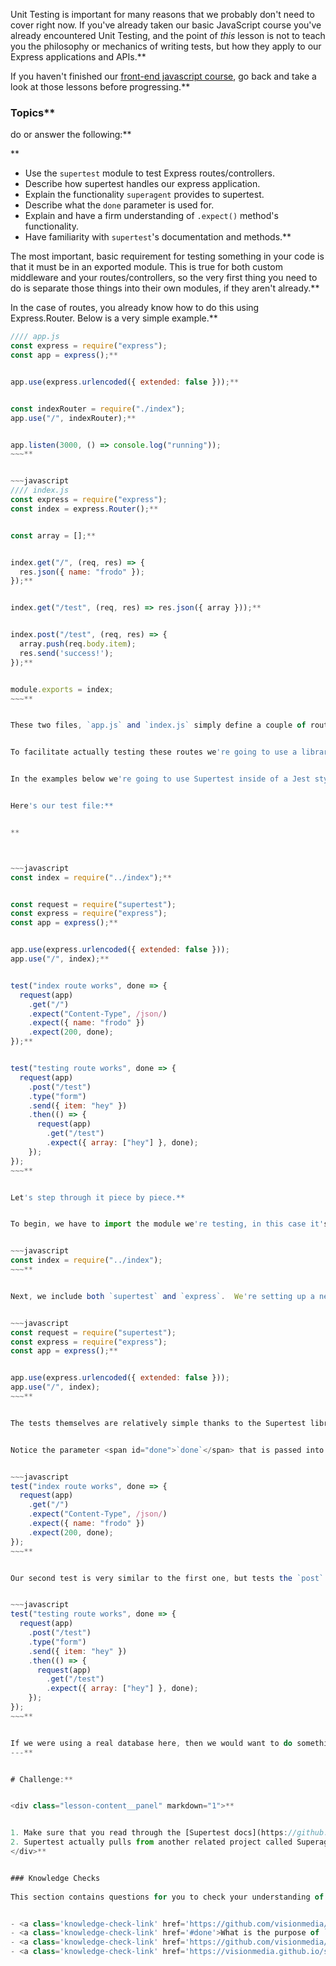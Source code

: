 Unit Testing is important for many reasons that we probably don't need to cover right now. If you've already taken our basic JavaScript course you've already encountered Unit Testing, and the point of _this_ lesson is not to teach you the philosophy or mechanics of writing tests, but how they apply to our Express applications and APIs.**


If you haven't finished our [front-end javascript course](https://www.theodinproject.com/courses/javascript), go back and take a look at those lessons before progressing.**


###  Topics**


  do or answer the following:**


**



- Use the `supertest` module to test Express routes/controllers.
- Describe how supertest handles our express application.
- Explain the functionality `superagent` provides to supertest.
- Describe what the `done` parameter is used for.
- Explain and have a firm understanding of `.expect()` method's functionality.
- Have familiarity with `supertest`'s documentation and methods.**



The most important, basic requirement for testing something in your code is that it must be in an exported module. This is true for both custom middleware and your routes/controllers, so the very first thing you need to do is separate those things into their own modules, if they aren't already.**


In the case of routes, you already know how to do this using Express.Router. Below is a very simple example.**


~~~javascript
//// app.js
const express = require("express");
const app = express();**


app.use(express.urlencoded({ extended: false }));**


const indexRouter = require("./index");
app.use("/", indexRouter);**


app.listen(3000, () => console.log("running"));
~~~**


~~~javascript
//// index.js
const express = require("express");
const index = express.Router();**


const array = [];**


index.get("/", (req, res) => {
  res.json({ name: "frodo" });
});**


index.get("/test", (req, res) => res.json({ array }));**


index.post("/test", (req, res) => {
  array.push(req.body.item);
  res.send('success!');
});**


module.exports = index;
~~~**


These two files, `app.js` and `index.js` simply define a couple of routes and then set up and start our express app. For the moment we do _not_ need to test `app.js` because it only contains code that starts and runs an express app!  It doesn't include any of our own logic so we don't need to test it. `index.js` however _does_ include some things that we want to test.**


To facilitate actually testing these routes we're going to use a library called [Supertest](https://github.com/visionmedia/supertest), so go ahead and `npm install supertest --save-dev` and while it's installing take a few minutes to look through the readme on their git repo (linked above).**


In the examples below we're going to use Supertest inside of a Jest style describe/test block, but the syntax and use of these are common among most testing libraries, so the concepts should be easily replicated in Mocha with Chai or Jasmine or Tape or whatever testing library you prefer.**


Here's our test file:**


**



~~~javascript
const index = require("../index");**


const request = require("supertest");
const express = require("express");
const app = express();**


app.use(express.urlencoded({ extended: false }));
app.use("/", index);**


test("index route works", done => {
  request(app)
    .get("/")
    .expect("Content-Type", /json/)
    .expect({ name: "frodo" })
    .expect(200, done);
});**


test("testing route works", done => {
  request(app)
    .post("/test")
    .type("form")
    .send({ item: "hey" })
    .then(() => {
      request(app)
        .get("/test")
        .expect({ array: ["hey"] }, done);
    });
});
~~~**


Let's step through it piece by piece.**


To begin, we have to import the module we're testing, in this case it's the file `index.js` from above.**


~~~javascript
const index = require("../index");
~~~**


Next, we include both `supertest` and `express`.  We're setting up a new express app and then using the index router that we imported previously. The reason we have to do this setup here is because we are not actually touching our original `app.js` file. The main reason that we're doing it this way is so that we can avoid calling the app.listen command and starting our server, but it's also useful because, in larger apps, we can skip some of the optional configuration steps and only include the bits that we need for our testing purposes.  In a larger test suite, it would probably be useful to abstract this part out to its own file that gets imported into each test file.**


~~~javascript
const request = require("supertest");
const express = require("express");
const app = express();**


app.use(express.urlencoded({ extended: false }));
app.use("/", index);
~~~**


The tests themselves are relatively simple thanks to the Supertest library! Remember that we imported supertest as the function `request` which we use as seen below. We call it on our freshly created express app, pass it our route, and then use it to make sure that the responses match the types and content that we expect. **


Notice the parameter <span id="done">`done`</span> that is passed into the test callback.  Most testing libraries use this to signal that the test is complete in the case of asynchronous operations. In this case, supertest allows us to pass it into the last `.expect` and calls it for us.  Thanks, supertest!**


~~~javascript
test("index route works", done => {
  request(app)
    .get("/")
    .expect("Content-Type", /json/)
    .expect({ name: "frodo" })
    .expect(200, done);
});
~~~**


Our second test is very similar to the first one, but tests the `post` method. You can (and should) read about all the possible functions on the supertest readme, so I won't go into the details of every step here. The last bit however is important to us. By this point in your JavaScript career, you should be familiar with Promises, so the `.then()` syntax should be familiar. In this case we wait for the POST request to finish and then we call the GET request when that promise resolves to check if that item has been pushed into the array.**


~~~javascript
test("testing route works", done => {
  request(app)
    .post("/test")
    .type("form")
    .send({ item: "hey" })
    .then(() => {
      request(app)
        .get("/test")
        .expect({ array: ["hey"] }, done);
    });
});
~~~**


If we were using a real database here, then we would want to do something similar using either a test or a mock database. We'll talk about setting something like that up in a separate lesson. Suffice it to say for now that you do not want to run test code on your production database!
---**


# Challenge:**


<div class="lesson-content__panel" markdown="1">**


1. Make sure that you read through the [Supertest docs](https://github.com/visionmedia/supertest) 
2. Supertest actually pulls from another related project called Superagent.  Any method that you can call in Superagent you can also call from supertest, so you'll need to take a look through the [SuperAgent docs](http://visionmedia.github.io/superagent/) as well.
</div>**


### Knowledge Checks
 
This section contains questions for you to check your understanding of this lesson. If you're having trouble answering the questions below on your own, review the material above to find the answer.**


- <a class='knowledge-check-link' href='https://github.com/visionmedia/supertest#about'>What is the motivation behind SuperTest?</a>
- <a class='knowledge-check-link' href='#done'>What is the purpose of `done`? What convenience does supertest provide concerning it?</a>
- <a class='knowledge-check-link' href='https://github.com/visionmedia/supertest#example'>What is the difference in handling errors when using .end() method in conjunction with .expect() provided by SuperTest?</a>
- <a class='knowledge-check-link' href='https://visionmedia.github.io/superagent#multipart-requests'>What are the methods provided by SuperAgent to handle multipart requests and how to use them?</a>
